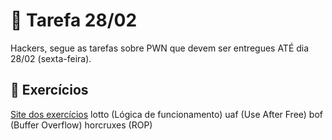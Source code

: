 # 📌 Tarefa 28/02

Hackers, segue as tarefas sobre PWN que devem ser entregues ATÉ dia 28/02 (sexta-feira). 

## 🔹 Exercícios 

 [Site dos exercícios](pwnable.kr/play.php)
lotto (Lógica de funcionamento)
uaf (Use After Free)
bof (Buffer Overflow)
horcruxes (ROP)
